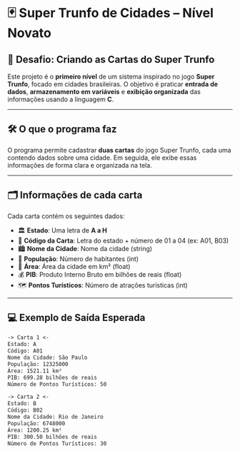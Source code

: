 # 🃏 Super Trunfo de Cidades – Nível Novato

## 🎯 Desafio: Criando as Cartas do Super Trunfo

Este projeto é o **primeiro nível** de um sistema inspirado no jogo **Super Trunfo**, focado em cidades brasileiras. O objetivo é praticar **entrada de dados**, **armazenamento em variáveis** e **exibição organizada** das informações usando a linguagem **C**.

---

## 🛠️ O que o programa faz

O programa permite cadastrar **duas cartas** do jogo Super Trunfo, cada uma contendo dados sobre uma cidade. Em seguida, ele exibe essas informações de forma clara e organizada na tela.

---

## 🗂️ Informações de cada carta

Cada carta contém os seguintes dados:

- 🏛️ **Estado**: Uma letra de **A a H**
- 🧾 **Código da Carta**: Letra do estado + número de 01 a 04 (ex: A01, B03)
- 🏙️ **Nome da Cidade**: Nome da cidade (string)
- 👥 **População**: Número de habitantes (int)
- 📏 **Área**: Área da cidade em km² (float)
- 💰 **PIB**: Produto Interno Bruto em bilhões de reais (float)
- 🗺️ **Pontos Turísticos**: Número de atrações turísticas (int)

---

## 💻 Exemplo de Saída Esperada

```txt
-> Carta 1 <-
Estado: A
Código: A01
Nome da Cidade: São Paulo
População: 12325000
Área: 1521.11 km²
PIB: 699.28 bilhões de reais
Número de Pontos Turísticos: 50

-> Carta 2 <-
Estado: B
Código: B02
Nome da Cidade: Rio de Janeiro
População: 6748000
Área: 1200.25 km²
PIB: 300.50 bilhões de reais
Número de Pontos Turísticos: 30
